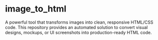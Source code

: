 # image_to_html
A powerful tool that transforms images into clean, responsive HTML/CSS code. This repository provides an automated solution to convert visual designs, mockups, or UI screenshots into production-ready HTML code.
